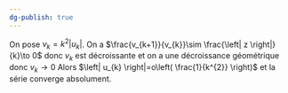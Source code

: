 ```yaml
---
dg-publish: true
---
```


On pose $v_{k}=k^{2}\left| u_{k} \right|$. On a $\frac{v_{k+1}}{v_{k}}\sim \frac{\left| z \right|}{k}\to 0$
donc $v_{k}$ est décroissante et on a une décroissance géométrique donc $v_{k}\to 0$
Alors $\left| u_{k} \right|=o\left( \frac{1}{k^{2}} \right)$ et la série converge absolument.